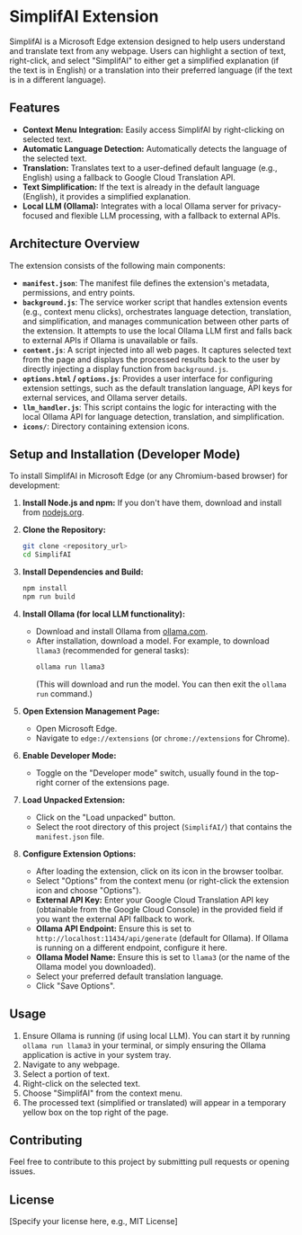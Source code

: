 # SimplifAI Extension

SimplifAI is a Microsoft Edge extension designed to help users understand and translate text from any webpage. Users can highlight a section of text, right-click, and select "SimplifAI" to either get a simplified explanation (if the text is in English) or a translation into their preferred language (if the text is in a different language).

## Features

*   **Context Menu Integration:** Easily access SimplifAI by right-clicking on selected text.
*   **Automatic Language Detection:** Automatically detects the language of the selected text.
*   **Translation:** Translates text to a user-defined default language (e.g., English) using a fallback to Google Cloud Translation API.
*   **Text Simplification:** If the text is already in the default language (English), it provides a simplified explanation.
*   **Local LLM (Ollama):** Integrates with a local Ollama server for privacy-focused and flexible LLM processing, with a fallback to external APIs.

## Architecture Overview

The extension consists of the following main components:

*   **`manifest.json`**: The manifest file defines the extension's metadata, permissions, and entry points.
*   **`background.js`**: The service worker script that handles extension events (e.g., context menu clicks), orchestrates language detection, translation, and simplification, and manages communication between other parts of the extension. It attempts to use the local Ollama LLM first and falls back to external APIs if Ollama is unavailable or fails.
*   **`content.js`**: A script injected into all web pages. It captures selected text from the page and displays the processed results back to the user by directly injecting a display function from `background.js`.
*   **`options.html` / `options.js`**: Provides a user interface for configuring extension settings, such as the default translation language, API keys for external services, and Ollama server details.
*   **`llm_handler.js`**: This script contains the logic for interacting with the local Ollama API for language detection, translation, and simplification.
*   **`icons/`**: Directory containing extension icons.

## Setup and Installation (Developer Mode)

To install SimplifAI in Microsoft Edge (or any Chromium-based browser) for development:

1.  **Install Node.js and npm:** If you don't have them, download and install from [nodejs.org](https://nodejs.org/).
2.  **Clone the Repository:**
    ```bash
    git clone <repository_url>
    cd SimplifAI
    ```
3.  **Install Dependencies and Build:**
    ```bash
    npm install
    npm run build
    ```
4.  **Install Ollama (for local LLM functionality):**
    *   Download and install Ollama from [ollama.com](https://ollama.com/).
    *   After installation, download a model. For example, to download `llama3` (recommended for general tasks):
        ```bash
        ollama run llama3
        ```
        (This will download and run the model. You can then exit the `ollama run` command.)

5.  **Open Extension Management Page:**
    *   Open Microsoft Edge.
    *   Navigate to `edge://extensions` (or `chrome://extensions` for Chrome).

6.  **Enable Developer Mode:**
    *   Toggle on the "Developer mode" switch, usually found in the top-right corner of the extensions page.

7.  **Load Unpacked Extension:**
    *   Click on the "Load unpacked" button.
    *   Select the root directory of this project (`SimplifAI/`) that contains the `manifest.json` file.

8.  **Configure Extension Options:**
    *   After loading the extension, click on its icon in the browser toolbar.
    *   Select "Options" from the context menu (or right-click the extension icon and choose "Options").
    *   **External API Key:** Enter your Google Cloud Translation API key (obtainable from the Google Cloud Console) in the provided field if you want the external API fallback to work.
    *   **Ollama API Endpoint:** Ensure this is set to `http://localhost:11434/api/generate` (default for Ollama). If Ollama is running on a different endpoint, configure it here.
    *   **Ollama Model Name:** Ensure this is set to `llama3` (or the name of the Ollama model you downloaded).
    *   Select your preferred default translation language.
    *   Click "Save Options".

## Usage

1.  Ensure Ollama is running (if using local LLM). You can start it by running `ollama run llama3` in your terminal, or simply ensuring the Ollama application is active in your system tray.
2.  Navigate to any webpage.
3.  Select a portion of text.
4.  Right-click on the selected text.
5.  Choose "SimplifAI" from the context menu.
6.  The processed text (simplified or translated) will appear in a temporary yellow box on the top right of the page.

## Contributing

Feel free to contribute to this project by submitting pull requests or opening issues.

## License

[Specify your license here, e.g., MIT License]

